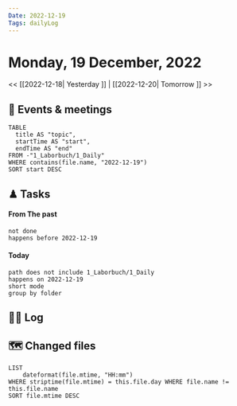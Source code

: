 ```yaml
---
Date: 2022-12-19
Tags: dailyLog
---
```


# Monday, 19 December, 2022

<< [[2022-12-18| Yesterday ]] | [[2022-12-20| Tomorrow ]] >>

## 🦉 Events & meetings 
```dataview
TABLE
  title AS "topic",
  startTime AS "start",
  endTime AS "end"
FROM -"1_Laborbuch/1_Daily"
WHERE contains(file.name, "2022-12-19")
SORT start DESC
```

## ♟ Tasks

#### From The past
```tasks
not done
happens before 2022-12-19
```

#### Today
```tasks
path does not include 1_Laborbuch/1_Daily
happens on 2022-12-19
short mode
group by folder
```

## 🏴‍☠ Log

## 🗺 Changed files

```dataview
LIST 
	dateformat(file.mtime, "HH:mm") 
WHERE striptime(file.mtime) = this.file.day WHERE file.name != this.file.name 
SORT file.mtime DESC
```


